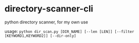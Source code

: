 # directory-scanner-cli
python directory scanner, for my own use

usage: `python dir_scan.py [DIR_NAME] [--len [LEN]] [--filter [KEYWORD1,KEYWORD2]] [--dir-only]`
